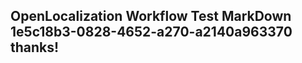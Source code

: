 <properties
ms.topic="hero-topic"
ms.test1="hero-topic"
ms.test2="test"/>

## OpenLocalization Workflow Test MarkDown 1e5c18b3-0828-4652-a270-a2140a963370 thanks!
